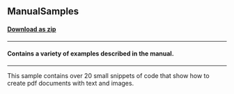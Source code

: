 ## ManualSamples
#### [Download as zip](https://grapecity.github.io/DownGit/#/home?url=https://github.com/GrapeCity/ComponentOne-WinForms-Samples/tree/master/NetFramework\Pdf\CS\ManualSamples)
____
#### Contains a variety of examples described in the manual.
____
This sample contains over 20 small snippets of code that show how to create pdf documents with text and images. 